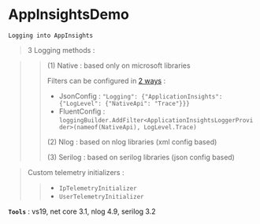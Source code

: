 # AppInsightsDemo
```
Logging into AppInsights
```

> 3 Logging methods :

>> (1) Native : based only on microsoft libraries
>>
>> Filters can be configured in [2 ways](https://github.com/MicrosoftDocs/azure-docs/blob/master/articles/azure-monitor/app/ilogger.md#control-logging-level) :
>> - JsonConfig : `"Logging": {"ApplicationInsights": {"LogLevel": {"NativeApi": "Trace"}}}`
>> - FluentConfig : `loggingBuilder.AddFilter<ApplicationInsightsLoggerProvider>(nameof(NativeApi), LogLevel.Trace)`
>>
>> (2) Nlog : based on nlog libraries (xml config based)
>>
>> (3) Serilog : based on serilog libraries (json config based)

> Custom telemetry initializers :
>> - `IpTelemetryInitializer`
>> - `UserTelemetryInitializer`

**`Tools`** : vs19, net core 3.1, nlog 4.9, serilog 3.2